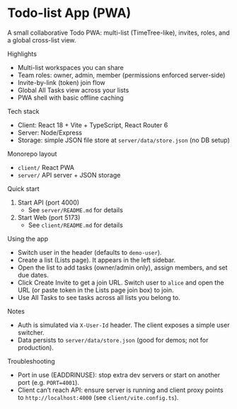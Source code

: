 # Todo-list App (PWA)

A small collaborative Todo PWA: multi-list (TimeTree-like), invites, roles, and a global cross-list view.

Highlights
- Multi-list workspaces you can share
- Team roles: owner, admin, member (permissions enforced server-side)
- Invite-by-link (token) join flow
- Global All Tasks view across your lists
- PWA shell with basic offline caching

Tech stack
- Client: React 18 + Vite + TypeScript, React Router 6
- Server: Node/Express
- Storage: simple JSON file store at `server/data/store.json` (no DB setup)

Monorepo layout
- `client/` React PWA
- `server/` API server + JSON storage

Quick start
1) Start API (port 4000)
	- See `server/README.md` for details
2) Start Web (port 5173)
	- See `client/README.md` for details

Using the app
- Switch user in the header (defaults to `demo-user`).
- Create a list (Lists page). It appears in the left sidebar.
- Open the list to add tasks (owner/admin only), assign members, and set due dates.
- Click Create Invite to get a join URL. Switch user to `alice` and open the URL (or paste token in the Lists page join box) to join.
- Use All Tasks to see tasks across all lists you belong to.

Notes
- Auth is simulated via `X-User-Id` header. The client exposes a simple user switcher.
- Data persists to `server/data/store.json` (good for demos; not for production).

Troubleshooting
- Port in use (EADDRINUSE): stop extra dev servers or start on another port (e.g. `PORT=4001`).
- Client can’t reach API: ensure server is running and client proxy points to `http://localhost:4000` (see `client/vite.config.ts`).
